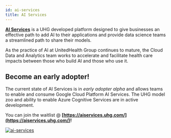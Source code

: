```yaml
---
id: ai-services
title: AI Services
---
```


**[AI Services](https://aiservices.uhg.com)** is a UHG developed platform designed to give businesses an effective path to add AI to their applications and provide data science teams a streamlined path to share their models. 

As the practice of AI at UnitedHealth Group continues to mature, the Cloud Data and Analytics team works to accelerate and facilitate health care impacts between those who build AI and those who use it.


## Become an early adopter!

The current state of AI Services is in *early adopter alpha* and allows teams to enable and consume Google Cloud Platform AI Services. The UHG model zoo and ability to enable Azure Cognitive Services are in active development.

You can join the waitlist @ **[https://aiservices.uhg.com/](https://aiservices.uhg.com/)!**

[![ai-services](/img/ai-services.png)](https://aiservices.uhg.com)
